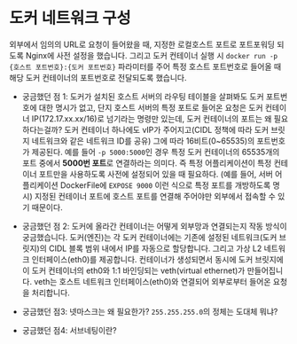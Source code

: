 # 도커 네트워크 구성
외부에서 임의의 URL로 요청이 들어왔을 때, 지정한 로컬호스트 포트로 포트포워딩 되도록 Nginx에 사전 설정을 했습니다. 그리고 도커 컨테이너 실행 시 `docker run -p {호스트 포트번호}:{도커 포트번호}` 파라미터를 주어 특정 호스트 포트번호로 들어올 때 해당 도커 컨테이너의 포트번호로 전달되도록 했습니다.

- 궁금했던 점 1: 도커가 설치된 호스트 서버의 라우팅 테이블을 살펴봐도 도커 포트번호에 대한 명시가 없고, 단지 호스트 서버의 특정 포트로 들어온 요청은 도커 컨테이너 IP(172.17.xx.xx/16)로 넘기라는 명령만 있는데, 도커 컨테이너의 포트는 왜 필요하다는걸까? 도커 컨테이너 하나에도 vIP가 주어지고(CIDL 정책에 따라 도커 브릿지 네트워크와 같은 네트워크 ID를 공유) 그에 따라 16비트(0~65535)의 포트번호가 제공된다. 예를 들어 `-p 5000:5000`인 경우 특정 도커 컨테이너의 65535개의 포트 중에서 **5000번 포트**로 연결하라는 의미다. 즉 특정 어플리케이션이 특정 컨테이너 포트만을 사용하도록 사전에 설정되어 있을 때 필요하다. (예를 들어, 서버 어플리케이션 DockerFile에 `EXPOSE 9000` 이런 식으로 특정 포트를 개방하도록 명시) 지정된 컨테이너 포트에 호스트 포트를 연결해 주어야만 외부에서 접속할 수 있기 때문이다. 

- 궁금했던 점 2: 도커에 올라간 컨테이너는 어떻게 외부망과 연결되는지 작동 방식이 궁금했습니다. 도커(엔진)는 각 도커 컨테이너에는 기존에 설정된 네트워크(도커 브릿지)의 CIDL 블록 범위 내에서 IP를 자동으로 할당합니다. 그리고 가상 L2 네트워크 인터페이스(eth0)를 제공합니다. 컨테이너가 생성되면서 동시에 도커 브릿지에 이 도커 컨테이너의 eth0와 1:1 바인딩되는 veth(virtual ethernet)가 만들어집니다. veth는 호스트 네트워크 인터페이스(eth0)와 연결되어 외부로부터 들어온 요청을 처리합니다.

- 궁금했던 점3: 넷마스크는 왜 필요한가? `255.255.255.0`의 정체는 도대체 뭐냐? 

- 궁금했던 점4: 서브네팅이란?
